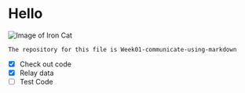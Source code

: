 # <h1> Hello

![Image of Iron Cat](https://octodex.github.com/images/ironcat.jpg)


```
The repository for this file is Week01-communicate-using-markdown
```

- [x] Check out code
- [x] Relay data
- [ ] Test Code
